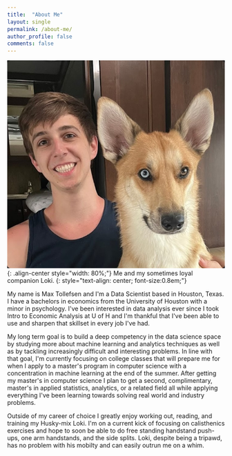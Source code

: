 ```yaml
---
title:  "About Me"
layout: single
permalink: /about-me/
author_profile: false
comments: false
---
```


![Author](/assets/images/Author.jpg){: .align-center style="width: 80%;"}
Me and my sometimes loyal companion Loki.
{: style="text-align: center; font-size:0.8em;"}

My name is Max Tollefsen and I'm a Data Scientist based in Houston, Texas. I have a bachelors in economics from the University of Houston with a minor in psychology. I've been interested in data analysis ever since I took Intro to Economic Analysis at U of H and I'm thankful that I've been able to use and sharpen that skillset in every job I've had. 

My long term goal is to build a deep competency in the data science space by studying more about machine learning and analytics techniques as well as by tackling increasingly difficult and interesting problems. In line with that goal, I'm currently focusing on college classes that will prepare me for when I apply to a master's program in computer science with a concentration in machine learning at the end of the summer. After getting my master's in computer science I plan to get a second, complimentary, master's in applied statistics, analytics, or a related field all while applying everything I've been learning towards solving real world and industry problems.

Outside of my career of choice I greatly enjoy working out, reading, and training my Husky-mix Loki. I'm on a current kick of focusing on calisthenics exercises and hope to soon be able to do free standing handstand push-ups, one arm handstands, and the side splits. Loki, despite being a tripawd, has no problem with his mobilty and can easily outrun me on a whim.
